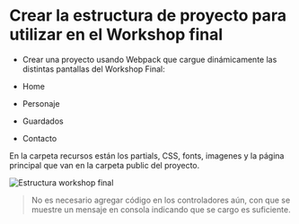 # Crear la estructura de proyecto para utilizar en el Workshop final

- Crear una proyecto usando Webpack que cargue dinámicamente las distintas pantallas del Workshop Final:

- Home
- Personaje
- Guardados
- Contacto

En la carpeta recursos están los partials, CSS, fonts, imagenes y la página principal que van en la carpeta public del proyecto.

![Estructura workshop final](./estructura_workshop_final)

> No es necesario agregar código en los controladores aún, con que se muestre un mensaje en consola indicando que se cargo es suficiente.